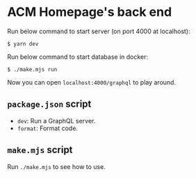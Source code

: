# ACM Homepage's back end

Run below command to start server (on port 4000 at localhost):

```shell
$ yarn dev
```

Run below command to start database in docker:

```shell
$ ./make.mjs run
```

Now you can open `localhost:4000/graphql` to play around.

## `package.json` script

- `dev`: Run a GraphQL server.
- `format`: Format code.

## `make.mjs` script

Run `./make.mjs` to see how to use.
